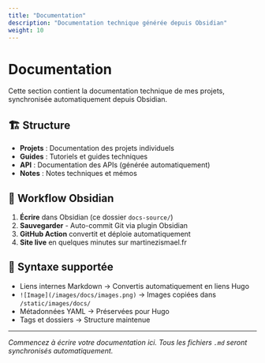 ```yaml
---
title: "Documentation"
description: "Documentation technique générée depuis Obsidian"
weight: 10
---
```


# Documentation

Cette section contient la documentation technique de mes projets, synchronisée automatiquement depuis Obsidian.

## 🏗️ Structure

- **Projets** : Documentation des projets individuels
- **Guides** : Tutoriels et guides techniques  
- **API** : Documentation des APIs (générée automatiquement)
- **Notes** : Notes techniques et mémos

## 📝 Workflow Obsidian

1. **Écrire** dans Obsidian (ce dossier `docs-source/`)
2. **Sauvegarder** - Auto-commit Git via plugin Obsidian
3. **GitHub Action** convertit et déploie automatiquement
4. **Site live** en quelques minutes sur martinezismael.fr

## 🔗 Syntaxe supportée

- Liens internes Markdown → Convertis automatiquement en liens Hugo
- `![Image](/images/docs/images.png)` → Images copiées dans `/static/images/docs/`
- Métadonnées YAML → Préservées pour Hugo
- Tags et dossiers → Structure maintenue

---

*Commencez à écrire votre documentation ici. Tous les fichiers `.md` seront synchronisés automatiquement.*